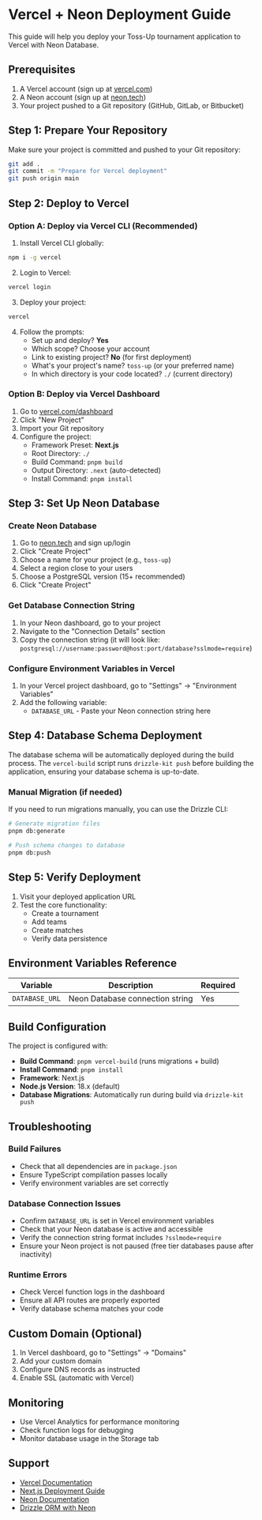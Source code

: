 # Vercel + Neon Deployment Guide

This guide will help you deploy your Toss-Up tournament application to Vercel with Neon Database.

## Prerequisites

1. A Vercel account (sign up at [vercel.com](https://vercel.com))
2. A Neon account (sign up at [neon.tech](https://neon.tech))
3. Your project pushed to a Git repository (GitHub, GitLab, or Bitbucket)

## Step 1: Prepare Your Repository

Make sure your project is committed and pushed to your Git repository:

```bash
git add .
git commit -m "Prepare for Vercel deployment"
git push origin main
```

## Step 2: Deploy to Vercel

### Option A: Deploy via Vercel CLI (Recommended)

1. Install Vercel CLI globally:
```bash
npm i -g vercel
```

2. Login to Vercel:
```bash
vercel login
```

3. Deploy your project:
```bash
vercel
```

4. Follow the prompts:
   - Set up and deploy? **Yes**
   - Which scope? Choose your account
   - Link to existing project? **No** (for first deployment)
   - What's your project's name? `toss-up` (or your preferred name)
   - In which directory is your code located? `./` (current directory)

### Option B: Deploy via Vercel Dashboard

1. Go to [vercel.com/dashboard](https://vercel.com/dashboard)
2. Click "New Project"
3. Import your Git repository
4. Configure the project:
   - Framework Preset: **Next.js**
   - Root Directory: `./`
   - Build Command: `pnpm build`
   - Output Directory: `.next` (auto-detected)
   - Install Command: `pnpm install`

## Step 3: Set Up Neon Database

### Create Neon Database

1. Go to [neon.tech](https://neon.tech) and sign up/login
2. Click "Create Project"
3. Choose a name for your project (e.g., `toss-up`)
4. Select a region close to your users
5. Choose a PostgreSQL version (15+ recommended)
6. Click "Create Project"

### Get Database Connection String

1. In your Neon dashboard, go to your project
2. Navigate to the "Connection Details" section
3. Copy the connection string (it will look like: `postgresql://username:password@host:port/database?sslmode=require`)

### Configure Environment Variables in Vercel

1. In your Vercel project dashboard, go to "Settings" → "Environment Variables"
2. Add the following variable:
   - `DATABASE_URL` - Paste your Neon connection string here

## Step 4: Database Schema Deployment

The database schema will be automatically deployed during the build process. The `vercel-build` script runs `drizzle-kit push` before building the application, ensuring your database schema is up-to-date.

### Manual Migration (if needed)

If you need to run migrations manually, you can use the Drizzle CLI:

```bash
# Generate migration files
pnpm db:generate

# Push schema changes to database
pnpm db:push
```

## Step 5: Verify Deployment

1. Visit your deployed application URL
2. Test the core functionality:
   - Create a tournament
   - Add teams
   - Create matches
   - Verify data persistence

## Environment Variables Reference

| Variable | Description | Required |
|----------|-------------|----------|
| `DATABASE_URL` | Neon Database connection string | Yes |

## Build Configuration

The project is configured with:
- **Build Command**: `pnpm vercel-build` (runs migrations + build)
- **Install Command**: `pnpm install`
- **Framework**: Next.js
- **Node.js Version**: 18.x (default)
- **Database Migrations**: Automatically run during build via `drizzle-kit push`

## Troubleshooting

### Build Failures
- Check that all dependencies are in `package.json`
- Ensure TypeScript compilation passes locally
- Verify environment variables are set correctly

### Database Connection Issues
- Confirm `DATABASE_URL` is set in Vercel environment variables
- Check that your Neon database is active and accessible
- Verify the connection string format includes `?sslmode=require`
- Ensure your Neon project is not paused (free tier databases pause after inactivity)

### Runtime Errors
- Check Vercel function logs in the dashboard
- Ensure all API routes are properly exported
- Verify database schema matches your code

## Custom Domain (Optional)

1. In Vercel dashboard, go to "Settings" → "Domains"
2. Add your custom domain
3. Configure DNS records as instructed
4. Enable SSL (automatic with Vercel)

## Monitoring

- Use Vercel Analytics for performance monitoring
- Check function logs for debugging
- Monitor database usage in the Storage tab

## Support

- [Vercel Documentation](https://vercel.com/docs)
- [Next.js Deployment Guide](https://nextjs.org/docs/deployment)
- [Neon Documentation](https://neon.tech/docs)
- [Drizzle ORM with Neon](https://orm.drizzle.team/learn/tutorials/drizzle-with-neon)
